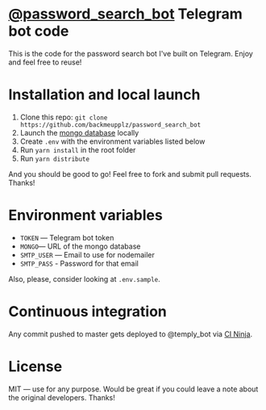 # [@password_search_bot](https://t.me/password_search_bot) Telegram bot code

This is the code for the password search bot I've built on Telegram. Enjoy and feel free to reuse!

# Installation and local launch

1. Clone this repo: `git clone https://github.com/backmeupplz/password_search_bot`
2. Launch the [mongo database](https://www.mongodb.com/) locally
3. Create `.env` with the environment variables listed below
4. Run `yarn install` in the root folder
5. Run `yarn distribute`

And you should be good to go! Feel free to fork and submit pull requests. Thanks!

# Environment variables

- `TOKEN` — Telegram bot token
- `MONGO`— URL of the mongo database
- `SMTP_USER` — Email to use for nodemailer
- `SMTP_PASS` - Password for that email

Also, please, consider looking at `.env.sample`.

# Continuous integration

Any commit pushed to master gets deployed to @temply_bot via [CI Ninja](https://github.com/backmeupplz/ci-ninja).

# License

MIT — use for any purpose. Would be great if you could leave a note about the original developers. Thanks!
